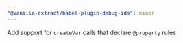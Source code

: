 ```yaml
---
"@vanilla-extract/babel-plugin-debug-ids": minor
---
```


Add support for `createVar` calls that declare `@property` rules
